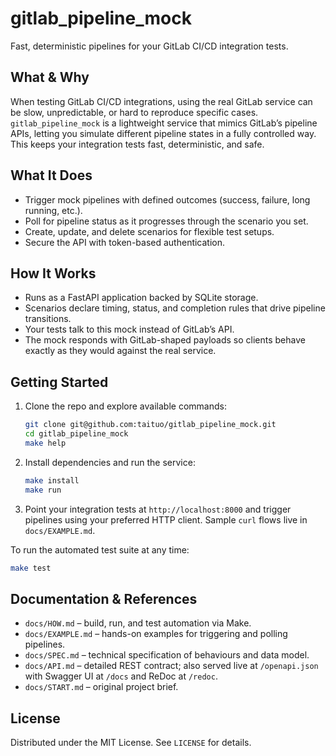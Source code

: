 # gitlab_pipeline_mock

Fast, deterministic pipelines for your GitLab CI/CD integration tests.

## What & Why

When testing GitLab CI/CD integrations, using the real GitLab service can be slow, unpredictable, or hard to reproduce specific cases. `gitlab_pipeline_mock` is a lightweight service that mimics GitLab’s pipeline APIs, letting you simulate different pipeline states in a fully controlled way. This keeps your integration tests fast, deterministic, and safe.

## What It Does

- Trigger mock pipelines with defined outcomes (success, failure, long running, etc.).
- Poll for pipeline status as it progresses through the scenario you set.
- Create, update, and delete scenarios for flexible test setups.
- Secure the API with token-based authentication.

## How It Works

- Runs as a FastAPI application backed by SQLite storage.
- Scenarios declare timing, status, and completion rules that drive pipeline transitions.
- Your tests talk to this mock instead of GitLab’s API.
- The mock responds with GitLab-shaped payloads so clients behave exactly as they would against the real service.

## Getting Started

1. Clone the repo and explore available commands:
   ```sh
   git clone git@github.com:taituo/gitlab_pipeline_mock.git
   cd gitlab_pipeline_mock
   make help
   ```
2. Install dependencies and run the service:
   ```sh
   make install
   make run
   ```
3. Point your integration tests at `http://localhost:8000` and trigger pipelines using your preferred HTTP client. Sample `curl` flows live in `docs/EXAMPLE.md`.

To run the automated test suite at any time:
```sh
make test
```

## Documentation & References

- `docs/HOW.md` – build, run, and test automation via Make.
- `docs/EXAMPLE.md` – hands-on examples for triggering and polling pipelines.
- `docs/SPEC.md` – technical specification of behaviours and data model.
- `docs/API.md` – detailed REST contract; also served live at `/openapi.json` with Swagger UI at `/docs` and ReDoc at `/redoc`.
- `docs/START.md` – original project brief.

## License

Distributed under the MIT License. See `LICENSE` for details.
